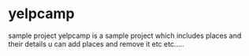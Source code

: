 # yelpcamp
sample project
yelpcamp is a sample project which includes places and their details u can add places and remove it etc etc.....
